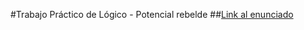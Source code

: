 <!-- @format -->
#Trabajo Práctico de Lógico - Potencial rebelde
##[Link al enunciado](https://docs.google.com/document/d/1-b5L-SxqZJ2RN5Ve1GsRDwBRw7sbbZfbOirC2vV36ec/edit?usp=sharing)
